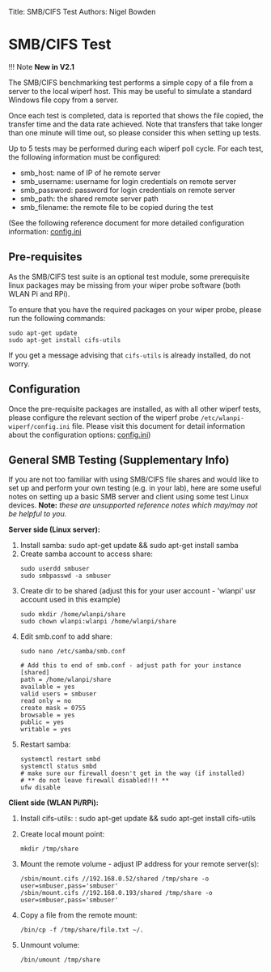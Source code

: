 Title: SMB/CIFS Test
Authors: Nigel Bowden

# SMB/CIFS Test

!!! Note
    __New in V2.1__

The SMB/CIFS benchmarking test performs a simple copy of a file from a server to the local wiperf host. This may be useful to simulate a standard Windows file copy from a server.

Once each test is completed, data is reported that shows the file copied, the transfer time and the data rate achieved. Note that transfers that take longer than one minute will time out, so please consider this when setting up tests.

Up to 5 tests may be performed during each wiperf poll cycle. For each test, the following information must be configured:

* smb_host: name of IP of he remote server
* smb_username: username for login credentials on remote server 
* smb_password: password for login credentials on remote server 
* smb_path: the shared remote server path 
* smb_filename: the remote file to be copied during the test

(See the following reference document for more detailed configuration information: [config.ini](config.ini.md#smb_test-section)

## Pre-requisites

As the SMB/CIFS test suite is an optional test module, some prerequisite linux packages may be missing from your wiper probe software (both WLAN Pi and RPi). 

To ensure that you have the required packages on your wiper probe, please run the following commands:

```
sudo apt-get update
sudo apt-get install cifs-utils
```

If you get a message advising that `cifs-utils` is already installed, do not worry.

## Configuration

Once the pre-requisite packages are installed, as with all other wiperf tests, please configure the relevant section of the wiperf probe `/etc/wlanpi-wiperf/config.ini` file. Please visit this document for detail information about the configuration options: [config.ini](config.ini.md#smb_test-section))


## General SMB Testing (Supplementary Info)
If you are not too familiar with using SMB/CIFS file shares and would like to set up and perform your own testing (e.g. in your lab), here are some useful notes on setting up a basic SMB server and client using some test Linux devices. __Note:__ *these are unsupported reference notes which may/may not be helpful to you.*

__Server side (Linux server):__

1. Install samba: sudo apt-get update && sudo apt-get install samba
2. Create samba account to access share:
    ```
    sudo userdd smbuser
    sudo smbpasswd -a smbuser
    ```
3. Create dir to be shared (adjust this for your user account - 'wlanpi' usr account used in this example)
    ```
    sudo mkdir /home/wlanpi/share
    sudo chown wlanpi:wlanpi /home/wlanpi/share
    ```
4. Edit smb.conf to add share:
    ```
    sudo nano /etc/samba/smb.conf

    # Add this to end of smb.conf - adjust path for your instance
    [shared]
    path = /home/wlanpi/share
    available = yes
    valid users = smbuser
    read only = no
    create mask = 0755
    browsable = yes
    public = yes
    writable = yes
    ```
5. Restart samba: 
    ```
    systemctl restart smbd
    systemctl status smbd
    # make sure our firewall doesn't get in the way (if installed)
    # ** do not leave firewall disabled!!! **
    ufw disable
    ```
__Client side (WLAN Pi/RPi):__

1. Install cifs-utils: : sudo apt-get update && sudo apt-get install cifs-utils

2. Create local mount point:
    ```
    mkdir /tmp/share
    ```
3. Mount the remote volume - adjust IP address for your remote server(s):
    ```
    /sbin/mount.cifs //192.168.0.52/shared /tmp/share -o user=smbuser,pass='smbuser'
    /sbin/mount.cifs //192.168.0.193/shared /tmp/share -o user=smbuser,pass='smbuser'
    ```
4. Copy a file from the remote mount:
    ```
    /bin/cp -f /tmp/share/file.txt ~/.
    ```
5. Unmount volume:
    ```
    /bin/umount /tmp/share
    ```
